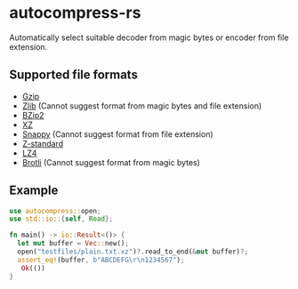 autocompress-rs
===============

Automatically select suitable decoder from magic bytes or encoder from file extension.

Supported file formats
---------------------

* [Gzip](https://www.ietf.org/rfc/rfc1952.txt)
* [Zlib](https://www.ietf.org/rfc/rfc1950.txt) (Cannot suggest format from magic bytes and file extension)
* [BZip2](https://www.sourceware.org/bzip2/)
* [XZ](https://tukaani.org/xz/format.html)
* [Snappy](https://github.com/google/snappy) (Cannot suggest format from file extension)
* [Z-standard](https://facebook.github.io/zstd/)
* [LZ4](https://www.lz4.org/)
* [Brotli](https://github.com/google/brotli) (Cannot suggest format from magic bytes)

Example
-------
```rust
use autocompress::open;
use std::io::{self, Read};

fn main() -> io::Result<()> {
  let mut buffer = Vec::new();
  open("testfiles/plain.txt.xz")?.read_to_end(&mut buffer)?;
  assert_eq!(buffer, b"ABCDEFG\r\n1234567");
   Ok(())
}
```